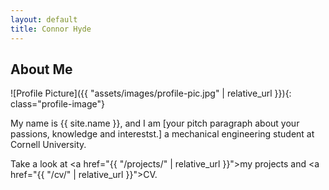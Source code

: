 ```yaml
---
layout: default
title: Connor Hyde
---
```


## About Me


![Profile Picture]({{ "assets/images/profile-pic.jpg" | relative_url }}){: class="profile-image"}

 
My name is {{ site.name }}, and I am [your pitch paragraph about your passions, knowledge and interestst.] a mechanical engineering student at Cornell University.


Take a look at <a href="{{ "/projects/" | relative_url }}">my projects</a> and <a href="{{ "/cv/" | relative_url }}">CV</a>.
